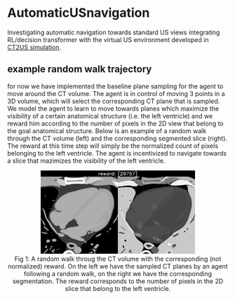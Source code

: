 # AutomaticUSnavigation

Investigating automatic navigation towards standard US views integrating RL/decision transformer with the virtual US environment developed in [CT2US simulation](https://github.com/CesareMagnetti/CT2UStransfer).

## example random walk trajectory
for now we have implemented the baseline plane sampling for the agent to move around the CT volume. The agent is in control of moving 3 points in a 3D volume, which will select the corresponding CT plane that is sampled. We model the agent to learn to move towards planes which maximize the visibility of a certain anatomical structure (i.e. the left ventricle) and we reward him according to the number of pixels in the 2D view that belong to the goal anatomical structure. Below is an example of a random walk through the CT volume (left) and the corresponding segmented slice (right). The reward at this time step will simply be the normalized count of pixels belonging to the left ventricle. The agent is incentivized to navigate towards a slice that mazimizes the visibility of the left ventricle.

<div align="center">
    <img width="70%" src="trajectories/sample.gif", alt="random walk through the CT volume and corresponding rewards."
	title="random walk through the CT volume and corresponding rewards." ><br>
	Fig 1: A random walk throug the CT volume with the corresponding (not normalized) reward. On the left we have the sampled CT planes by an agent following a 	    random walk, on the right we have the corresponding segmentation. The reward corresponds to the number of pixels in the 2D slice that belong to the left     	 ventricle.<br>
</div>
